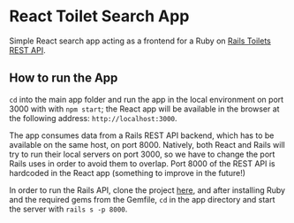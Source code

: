 # React Toilet Search App
Simple React search app acting as a frontend for a Ruby on [Rails Toilets REST API](https://github.com/MenteCat/public-toilets-api).

## How to run the App
`cd` into the main app folder and run the app in the local environment on port 3000 with  with `npm start`; the React app will be available in the browser at the following address: `http://localhost:3000`.

The app consumes data from a Rails REST API backend, which has to be available on the same host, on port 8000.
Natively, both React and Rails will try to run their local servers on port 3000, so we have to change the port Rails uses in order to avoid them to overlap.
Port 8000 of the REST API is hardcoded in the React app (something to improve in the future!)

In order to run the Rails API, clone the project [here](https://github.com/MenteCat/public-toilets-api), and after installing Ruby and the required gems from the Gemfile, `cd` in the app directory and start the server with `rails s -p 8000`.

